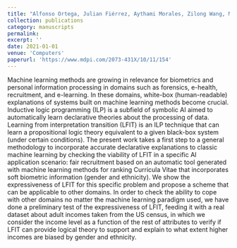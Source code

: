 ```yaml
---
title: "Alfonso Ortega, Julian Fiérrez, Aythami Morales, Zilong Wang, Marina de la Cruz, César Luis Alonso, Tony Ribeiro. Symbolic AI for XAI: evaluating LFIT inductive programming for explaining biases in machine learning"
collection: publications
category: manuscripts
permalink: 
excerpt: ''
date: 2021-01-01
venue: 'Computers'
paperurl: 'https://www.mdpi.com/2073-431X/10/11/154'
---
```


Machine learning methods are growing in relevance for biometrics and personal information processing in domains such as forensics, e-health, recruitment, and e-learning. In these domains, white-box (human-readable) explanations of systems built on machine learning methods become crucial. Inductive logic programming (ILP) is a subfield of symbolic AI aimed to automatically learn declarative theories about the processing of data. Learning from interpretation transition (LFIT) is an ILP technique that can learn a propositional logic theory equivalent to a given black-box system (under certain conditions). The present work takes a first step to a general methodology to incorporate accurate declarative explanations to classic machine learning by checking the viability of LFIT in a specific AI application scenario: fair recruitment based on an automatic tool generated with machine learning methods for ranking Curricula Vitae that incorporates soft biometric information (gender and ethnicity). We show the expressiveness of LFIT for this specific problem and propose a scheme that can be applicable to other domains. In order to check the ability to cope with other domains no matter the machine learning paradigm used, we have done a preliminary test of the expressiveness of LFIT, feeding it with a real dataset about adult incomes taken from the US census, in which we consider the income level as a function of the rest of attributes to verify if LFIT can provide logical theory to support and explain to what extent higher incomes are biased by gender and ethnicity.
